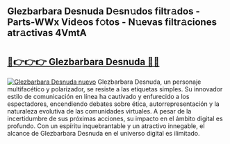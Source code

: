 ## Glezbarbara Desnuda D𝚎sn𝚞dos filtr𝚊dos - Parts-WWx Vid𝚎os f𝚘tos - N𝚞evas filtr𝚊ciones atr𝚊ctivas 4VmtA

# <h2><a href="http://mb6aqar.tromn.icu/?c=Glezbarbara+Desnuda">🔗👉👉👉 Glezbarbara Desnuda 🔗🔗</a></h2>

[![Glezbarbara Desnuda nuevo](https://i.imgur.com/pEAQMta.gif)](http://mb6aqar.tromn.icu/?c=Glezbarbara+Desnuda)
Glezbarbara Desnuda, un personaje multifacético y polarizador, se resiste a las etiquetas simples. Su innovador estilo de comunicación en línea ha cautivado y enfurecido a los espectadores, encendiendo debates sobre ética, autorrepresentación y la naturaleza evolutiva de las comunidades virtuales. A pesar de la incertidumbre de sus próximas acciones, su impacto en el ámbito digital es profundo. Con un espíritu inquebrantable y un atractivo innegable, el alcance de Glezbarbara Desnuda en el universo digital es ilimitado.
